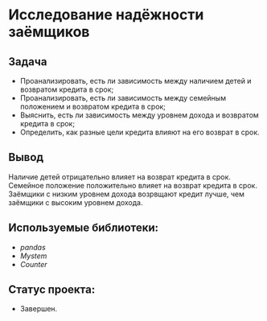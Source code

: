 # Исследование надёжности заёмщиков

## Задача

- Проанализировать, есть ли зависимость между наличием детей и возвратом кредита в срок;
- Проанализировать, есть ли зависимость между семейным положением и возвратом кредита в срок;
- Выяснить, есть ли зависимость между уровнем дохода и возвратом кредита в срок;
- Определить, как разные цели кредита влияют на его возврат в срок.

## Вывод
Наличие детей отрицательно влияет на возврат кредита в срок. Семейное положение положительно влияет на возврат кредита в срок. Заёмщики с низким уровнем дохода возрвщают кредит лучше, чем заёмщики с высоким уровнем дохода.  

## Используемые библиотеки:
- *pandas*
- *Mystem*
- *Counter*

## Статус проекта:
- Завершен.
